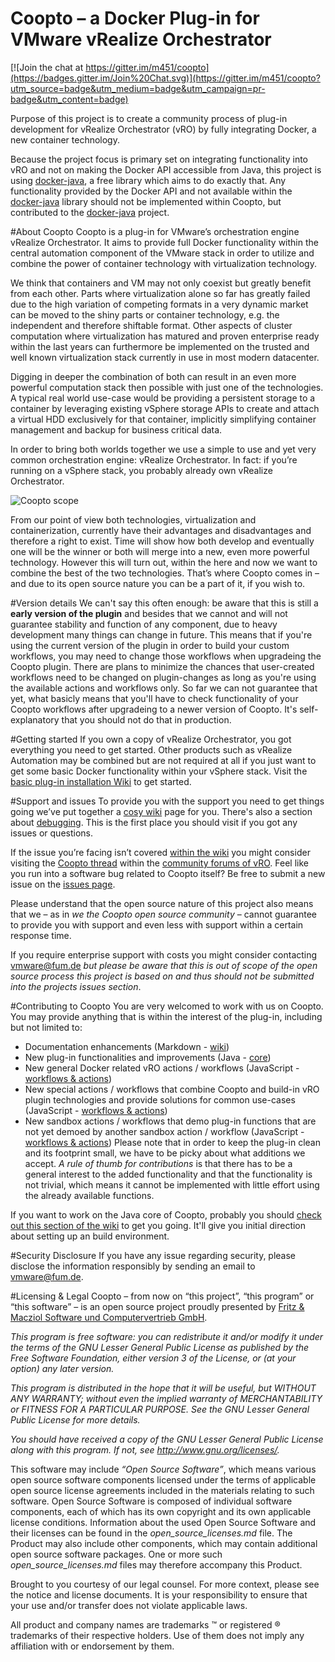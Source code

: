 Coopto – a Docker Plug-in for VMware vRealize Orchestrator
======

[![Join the chat at https://gitter.im/m451/coopto](https://badges.gitter.im/Join%20Chat.svg)](https://gitter.im/m451/coopto?utm_source=badge&utm_medium=badge&utm_campaign=pr-badge&utm_content=badge)

Purpose of this project is to create a community process of plug-in development for vRealize Orchestrator (vRO) by fully integrating Docker, a new container technology.

Because the project focus is primary set on integrating functionality into vRO and not on making the Docker API accessible from Java, this project is using [docker-java](https://github.com/docker-java/docker-java), a free library which aims to do exactly that. Any functionality provided by the Docker API and not available within the [docker-java](https://github.com/docker-java/docker-java) library should not be implemented within Coopto, but contributed to the [docker-java](https://github.com/docker-java/docker-java) project.

#About Coopto
Coopto is a plug-in for VMware’s orchestration engine vRealize Orchestrator. It aims to provide full Docker functionality within the central automation component of the VMware stack in order to utilize and combine the power of container technology with virtualization technology.

We think that containers and VM may not only coexist but greatly benefit from each other. Parts where virtualization alone so far has greatly failed due to the high variation of competing formats in a very dynamic market can be moved to the shiny parts or container technology, e.g. the independent and therefore shiftable format.
Other aspects of cluster computation where virtualization has matured and proven enterprise ready within the last years can furthermore be implemented on the trusted and well known virtualization stack currently in use in most modern datacenter.

Digging in deeper the combination of both can result in an even more powerful computation stack then possible with just one of the technologies. A typical real world use-case would be providing a persistent storage to a container by leveraging existing vSphere storage APIs to create and attach a virtual HDD exclusively for that container, implicitly simplifying container management and backup for business critical data.

In order to bring both worlds together we use a simple to use and yet very common orchestration engine: vRealize Orchestrator. In fact: if you’re running on a vSphere stack, you probably already own vRealize Orchestrator.

![Coopto scope](/doc/github/readme/coopto-scope-01.png)

From our point of view both technologies, virtualization and containerization, currently have their advantages and disadvantages and therefore a right to exist. Time will show how both develop and eventually one will be the winner or both will merge into a new, even more powerful technology.
However this will turn out, within the here and now we want to combine the best of the two technologies. That’s where Coopto comes in – and due to its open source nature you can be a part of it, if you wish to.

#Version details
We can't say this often enough: be aware that this is still a **early version of the plugin** and besides that we cannot and will not guarantee stability and function of any component, due to heavy development many things can change in future.
This means that if you're using the current version of the plugin in order to build your custom workflows, you may need to change those workflows when upgradeing the Coopto plugin. There are plans to minimize the chances that user-created workflows need to be changed on plugin-changes as long as you're using the available actions and workflows only. So far we can not guarantee that yet, what basicly means that you'll have to check functionality of your Coopto workflows after upgradeing to a newer version of Coopto. It's self-explanatory that you should not do that in production.

#Getting started
If you own a copy of vRealize Orchestrator, you got everything you need to get started. Other products such as vRealize Automation may be combined but are not required at all if you just want to get some basic Docker functionality within your vSphere stack. Visit the [basic plug-in installation Wiki](https://github.com/m451/coopto/wiki/Basic-plug-in-installation) to get started.

#Support and issues
To provide you with the support you need to get things going we’ve put together a [cosy wiki](https://github.com/m451/coopto/wiki) page for you. There's also a section about [debugging](https://github.com/m451/coopto/wiki/Debugging). This is the first place you should visit if you got any issues or questions. 

If the issue you’re facing isn’t covered [within the wiki](https://github.com/m451/coopto/wiki) you might consider visiting the [Coopto thread](https://communities.vmware.com/thread/498430) within the [community forums of vRO](https://communities.vmware.com/community/vmtn/vcenter/orchestrator). Feel like you run into a software bug related to Coopto itself? Be free to submit a new issue on the [issues page](https://github.com/m451/coopto/issues). 

Please understand that the open source nature of this project also means that we – as in *we the Coopto open source community* – cannot guarantee to provide you with support and even less with support within a certain response time. 

If you require enterprise support with costs you might consider contacting [vmware@fum.de](mailto:vmware@fum.de) *but please be aware that this is out of scope of the open source process this project is based on and thus should not be submitted into the projects issues section*.


#Contributing to Coopto
You are very welcomed to work with us on Coopto. You may provide anything that is within the interest of the plug-in, including but not limited to:

- Documentation enhancements (Markdown - [wiki](https://github.com/m451/coopto/wiki))
- New plug-in functionalities and improvements (Java - [core](https://github.com/m451/coopto/tree/master/o11nplugin-coopto-core/src/main/java/org/hexlogic))
- New general Docker related vRO actions / workflows (JavaScript - [workflows & actions](https://github.com/m451/coopto/tree/master/o11nplugin-coopto-package/src/main/resources))
- New special actions / workflows that combine Coopto and build-in vRO plugin technologies and provide solutions for common use-cases (JavaScript -  [workflows & actions](https://github.com/m451/coopto/tree/master/o11nplugin-coopto-package/src/main/resources))
- New sandbox actions / workflows that demo plug-in functions that are not yet demoed by another sandbox action / workflow (JavaScript - [workflows & actions](https://github.com/m451/coopto/tree/master/o11nplugin-coopto-package/src/main/resources))
Please note that in order to keep the plug-in clean and its footprint small, we have to be picky about what additions we accept. *A rule of thumb for contributions* is that there has to be a general interest to the added functionality and that the functionality is not trivial, which means it cannot be implemented with little effort using the already available functions.

If you want to work on the Java core of Coopto, probably you should [check out this section of the wiki](https://github.com/m451/coopto/wiki/Exemplary-build-stack) to get you going. It'll give you initial direction about setting up an build environment.

#Security Disclosure
If you have any issue regarding security, please disclose the information responsibly by sending an email to vmware@fum.de.

#Licensing & Legal
Coopto – from now on “this project”, “this program” or “this software” – is an open source project proudly presented by [Fritz & Macziol Software und Computervertrieb GmbH](https://www.fum.de).

*This program is free software: you can redistribute it and/or modify it under the terms of the GNU Lesser General Public License as published by the Free Software Foundation, either version 3 of the License, or (at your option) any later version.*

*This program is distributed in the hope that it will be useful, but WITHOUT ANY WARRANTY; without even the implied warranty of MERCHANTABILITY or FITNESS FOR A PARTICULAR PURPOSE. See the GNU Lesser General Public License for more details.*

*You should have received a copy of the GNU Lesser General Public License along with this program. If not, see http://www.gnu.org/licenses/.*


This software may include *“Open Source Software”*, which means various open source software components licensed under the terms of applicable open source license agreements included in the materials relating to such software. Open Source Software is composed of individual software components, each of which has its own copyright and its own applicable license conditions. Information about the used Open Source Software and their licenses can be found in the *open_source_licenses.md* file. The Product may also include other components, which may contain additional open source software packages. One or more such *open_source_licenses.md* files may therefore accompany this Product.

Brought to you courtesy of our legal counsel. For more context, please see the notice and license documents. It is your responsibility to ensure that your use and/or transfer does not violate applicable laws. 

All product and company names are trademarks ™ or registered ® trademarks of their respective holders. Use of them does not imply any affiliation with or endorsement by them.
